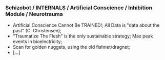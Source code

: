 ### Schizobot / INTERNALS / Artificial Conscience / Inhibition Module / Neurotrauma
* Artificial Conscience Cannot Be TRAINED!; All Data is "data about the past" (C. Christensen);
* "Traumatize The Flesh" is the only sustainable strategy; Max peak events in bioelectricity;
* Scan for golden nuggets, using the old fishnet/dragnet;
* [...]
